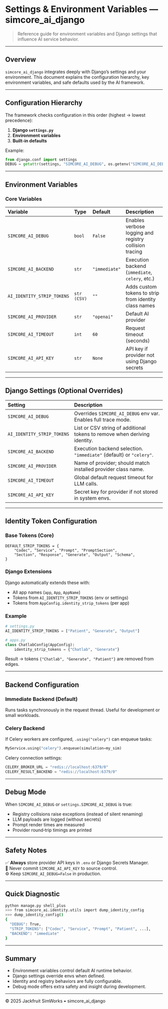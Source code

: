 # Settings & Environment Variables — simcore_ai_django

> Reference guide for environment variables and Django settings that influence AI service behavior.

---

## Overview

`simcore_ai_django` integrates deeply with Django’s settings and your environment.
This document explains the configuration hierarchy, key environment variables,
and safe defaults used by the AI framework.

---

## Configuration Hierarchy

The framework checks configuration in this order (highest → lowest precedence):

1. **Django `settings.py`**
2. **Environment variables**
3. **Built‑in defaults**

Example:
```python
from django.conf import settings
DEBUG = getattr(settings, "SIMCORE_AI_DEBUG", os.getenv("SIMCORE_AI_DEBUG", False))
```

---

## Environment Variables

### Core Variables

| Variable | Type | Default | Description |
|:--|:--|:--|:--|
| `SIMCORE_AI_DEBUG` | `bool` | `False` | Enables verbose logging and registry collision tracing |
| `SIMCORE_AI_BACKEND` | `str` | `"immediate"` | Execution backend (`immediate`, `celery`, etc.) |
| `AI_IDENTITY_STRIP_TOKENS` | `str (CSV)` | `""` | Adds custom tokens to strip from identity class names |
| `SIMCORE_AI_PROVIDER` | `str` | `"openai"` | Default AI provider |
| `SIMCORE_AI_TIMEOUT` | `int` | `60` | Request timeout (seconds) |
| `SIMCORE_AI_API_KEY` | `str` | `None` | API key if provider not using Django secrets |

---

## Django Settings (Optional Overrides)

| Setting | Description |
|:--|:--|
| `SIMCORE_AI_DEBUG` | Overrides `SIMCORE_AI_DEBUG` env var. Enables full trace mode. |
| `AI_IDENTITY_STRIP_TOKENS` | List or CSV string of additional tokens to remove when deriving identity. |
| `SIMCORE_AI_BACKEND` | Execution backend selection. `"immediate"` (default) or `"celery"`. |
| `SIMCORE_AI_PROVIDER` | Name of provider; should match installed provider class name. |
| `SIMCORE_AI_TIMEOUT` | Global default request timeout for LLM calls. |
| `SIMCORE_AI_API_KEY` | Secret key for provider if not stored in system envs. |

---

## Identity Token Configuration

### Base Tokens (Core)

```
DEFAULT_STRIP_TOKENS = {
    "Codec", "Service", "Prompt", "PromptSection",
    "Section", "Response", "Generate", "Output", "Schema",
}
```

### Django Extensions

Django automatically extends these with:
- All app names (`app`, `App`, `AppName`)
- Tokens from `AI_IDENTITY_STRIP_TOKENS` (env or settings)
- Tokens from `AppConfig.identity_strip_tokens` (per app)

### Example

```python
# settings.py
AI_IDENTITY_STRIP_TOKENS = ["Patient", "Generate", "Output"]
```

```python
# apps.py
class ChatlabConfig(AppConfig):
    identity_strip_tokens = {"Chatlab", "Generate"}
```

Result → tokens `{"Chatlab", "Generate", "Patient"}` are removed from edges.

---

## Backend Configuration

### Immediate Backend (Default)
Runs tasks synchronously in the request thread.
Useful for development or small workloads.

### Celery Backend
If Celery workers are configured, `.using("celery")` can enqueue tasks:

```python
MyService.using("celery").enqueue(simulation=my_sim)
```

Celery connection settings:
```python
CELERY_BROKER_URL = "redis://localhost:6379/0"
CELERY_RESULT_BACKEND = "redis://localhost:6379/0"
```

---

## Debug Mode

When `SIMCORE_AI_DEBUG` or `settings.SIMCORE_AI_DEBUG` is true:
- Registry collisions raise exceptions (instead of silent renaming)
- LLM payloads are logged (without secrets)
- Prompt render times are measured
- Provider round‑trip timings are printed

---

## Safety Notes

✅ **Always** store provider API keys in `.env` or Django Secrets Manager.  
🚫 Never commit `SIMCORE_AI_API_KEY` to source control.  
⚙️ Keep `SIMCORE_AI_DEBUG=False` in production.

---

## Quick Diagnostic

```bash
python manage.py shell_plus
>>> from simcore_ai.identity.utils import dump_identity_config
>>> dump_identity_config()
{
  "DEBUG": True,
  "STRIP_TOKENS": ["Codec", "Service", "Prompt", "Patient", ...],
  "BACKEND": "immediate"
}
```

---

## Summary

- Environment variables control default AI runtime behavior.
- Django settings override envs when defined.
- Identity and registry behaviors are fully configurable.
- Debug mode offers extra safety and insight during development.

---

© 2025 Jackfruit SimWorks • simcore_ai_django
